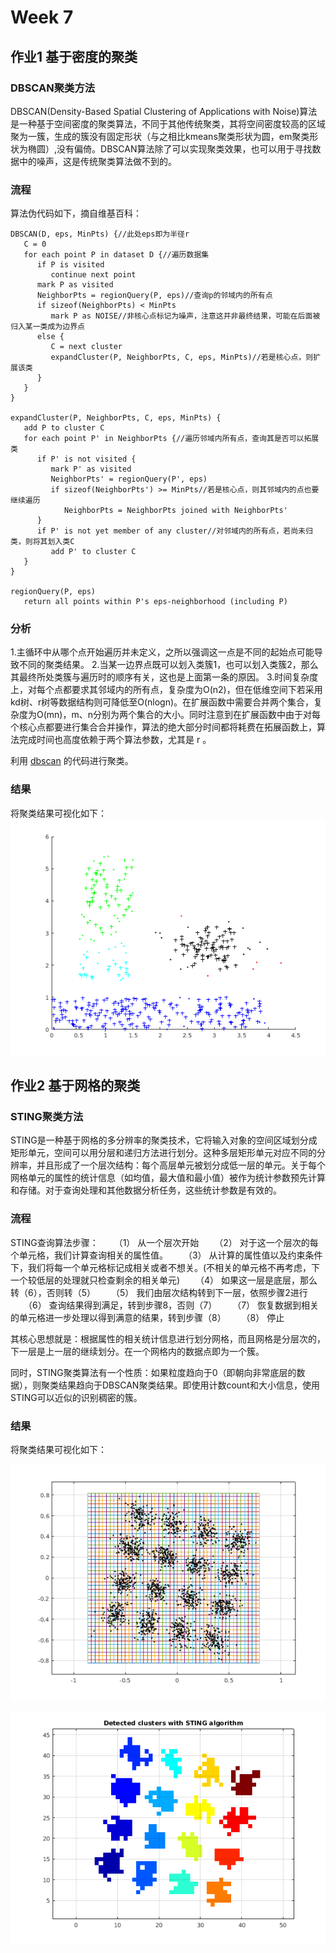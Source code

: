 # Week 7

## 作业1 基于密度的聚类

### DBSCAN聚类方法

DBSCAN(Density-Based Spatial Clustering of Applications with Noise)算法是一种基于空间密度的聚类算法，不同于其他传统聚类，其将空间密度较高的区域聚为一簇，生成的簇没有固定形状（与之相比kmeans聚类形状为圆，em聚类形状为椭圆）,没有偏倚。DBSCAN算法除了可以实现聚类效果，也可以用于寻找数据中的噪声，这是传统聚类算法做不到的。

### 流程

算法伪代码如下，摘自维基百科：

    DBSCAN(D, eps, MinPts) {//此处eps即为半径r
       C = 0
       for each point P in dataset D {//遍历数据集
          if P is visited
             continue next point
          mark P as visited
          NeighborPts = regionQuery(P, eps)//查询p的邻域内的所有点
          if sizeof(NeighborPts) < MinPts
             mark P as NOISE//非核心点标记为噪声，注意这并非最终结果，可能在后面被归入某一类成为边界点
          else {
             C = next cluster
             expandCluster(P, NeighborPts, C, eps, MinPts)//若是核心点，则扩展该类
          }
       }
    }

    expandCluster(P, NeighborPts, C, eps, MinPts) {
       add P to cluster C
       for each point P' in NeighborPts {//遍历邻域内所有点，查询其是否可以拓展类
          if P' is not visited {
             mark P' as visited
             NeighborPts' = regionQuery(P', eps)
             if sizeof(NeighborPts') >= MinPts//若是核心点，则其邻域内的点也要继续遍历
                NeighborPts = NeighborPts joined with NeighborPts'
          }
          if P' is not yet member of any cluster//对邻域内的所有点，若尚未归类，则将其划入类C
             add P' to cluster C
       }
    }

    regionQuery(P, eps)
       return all points within P's eps-neighborhood (including P)

### 分析

1.主循环中从哪个点开始遍历并未定义，之所以强调这一点是不同的起始点可能导致不同的聚类结果。
2.当某一边界点既可以划入类簇1，也可以划入类簇2，那么其最终所处类簇与遍历时的顺序有关，这也是上面第一条的原因。
3.时间复杂度上，对每个点都要求其邻域内的所有点，复杂度为O(n2)，但在低维空间下若采用kd树、r树等数据结构则可降低至O(nlogn)。在扩展函数中需要合并两个集合，复杂度为O(mn)，m、n分别为两个集合的大小。同时注意到在扩展函数中由于对每个核心点都要进行集合合并操作，算法的绝大部分时间都将耗费在拓展函数上，算法完成时间也高度依赖于两个算法参数，尤其是 r 。

利用 [dbscan](dbscan) 的代码进行聚类。

### 结果

将聚类结果可视化如下：
![结果](dbscan.png)

## 作业2 基于网格的聚类

### STING聚类方法

STING是一种基于网格的多分辨率的聚类技术，它将输入对象的空间区域划分成矩形单元，空间可以用分层和递归方法进行划分。这种多层矩形单元对应不同的分辨率，并且形成了一个层次结构：每个高层单元被划分成低一层的单元。关于每个网格单元的属性的统计信息（如均值，最大值和最小值）被作为统计参数预先计算和存储。对于查询处理和其他数据分析任务，这些统计参数是有效的。

### 流程

STING查询算法步骤：
　　（1） 从一个层次开始
　　（2） 对于这一个层次的每个单元格，我们计算查询相关的属性值。
　　（3） 从计算的属性值以及约束条件下，我们将每一个单元格标记成相关或者不想关。(不相关的单元格不再考虑，下一个较低层的处理就只检查剩余的相关单元)
　　（4） 如果这一层是底层，那么转（6），否则转（5）
　　（5） 我们由层次结构转到下一层，依照步骤2进行
　　（6） 查询结果得到满足，转到步骤8，否则（7）
　　（7） 恢复数据到相关的单元格进一步处理以得到满意的结果，转到步骤（8）
　　（8） 停止

其核心思想就是：根据属性的相关统计信息进行划分网格，而且网格是分层次的，下一层是上一层的继续划分。在一个网格内的数据点即为一个簇。

同时，STING聚类算法有一个性质：如果粒度趋向于0（即朝向非常底层的数据），则聚类结果趋向于DBSCAN聚类结果。即使用计数count和大小信息，使用STING可以近似的识别稠密的簇。

### 结果

将聚类结果可视化如下：

![结果](sting1.png)

![结果](sting2.png)
